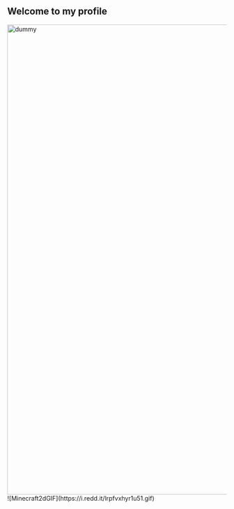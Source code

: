  ## Welcome to my profile
 <img width="1920" height="1080" alt="dummy" src="https://github.com/user-attachments/assets/c9fc8999-1f99-439b-ab64-d0d8ce15b212" />
![Minecraft2dGIF](https://i.redd.it/lrpfvxhyr1u51.gif)
